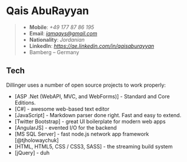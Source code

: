 # Qais AbuRayyan

>- **Mobile**: *+49 177 87 86 195*
>- **Email**: *iamqays@gmail.com*
>- **Nationality**: *Jordanian*
>- **LinkedIn**: *https://ae.linkedin.com/in/qaisaburayyan*
>- Bamberg – Germany

## Tech

Dillinger uses a number of open source projects to work properly:

- [ASP .Net (WebAPI, MVC, and WebForms)] - Standard and Core Editions.
- [C#] - awesome web-based text editor
- [JavaScript] - Markdown parser done right. Fast and easy to extend.
- [Twitter Bootstrap] - great UI boilerplate for modern web apps
- [AngularJS] - evented I/O for the backend
- [MS SQL Server] - fast node.js network app framework [@tjholowaychuk]
- [HTML, HTML5, CSS / CSS3, SASS] - the streaming build system
- [jQuery] - duh
